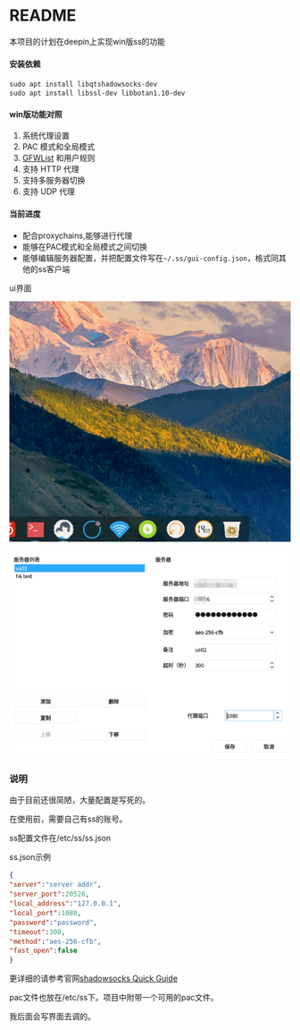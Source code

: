 # README

本项目的计划在deepin上实现win版ss的功能

#### 安装依赖

```shell
sudo apt install libqtshadowsocks-dev
sudo apt install libssl-dev libbotan1.10-dev
```
#### win版功能对照

1. 系统代理设置
2. PAC 模式和全局模式
3. [GFWList](https://github.com/gfwlist/gfwlist) 和用户规则
4. 支持 HTTP 代理
5. 支持多服务器切换
6. 支持 UDP 代理

#### 当前进度

- 配合proxychains,能够进行代理
- 能够在PAC模式和全局模式之间切换
- 能够编辑服务器配置，并把配置文件写在`~/.ss/gui-config.json`，格式同其他的ss客户端

ui界面

![ui界面](./ui.gif)

![编辑服务器配置](./editServer.png)

### 说明

由于目前还很简陋，大量配置是写死的。

在使用前，需要自己有ss的账号。

ss配置文件在/etc/ss/ss.json

ss.json示例

```json
{
"server":"server addr",
"server_port":20526,
"local_address":"127.0.0.1",
"local_port":1080,
"password":"password",
"timeout":300,
"method":"aes-256-cfb",
"fast_open":false
}
```

更详细的请参考官网[shadowsocks Quick Guide](http://shadowsocks.org/en/config/quick-guide.html)

pac文件也放在/etc/ss下。项目中附带一个可用的pac文件。

我后面会写界面去调的。